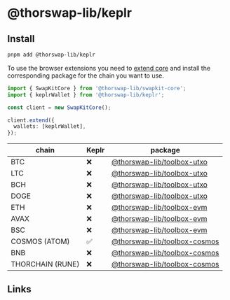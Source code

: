# @thorswap-lib/keplr

## Install

```bash
pnpm add @thorswap-lib/keplr
```

To use the browser extensions you need to [extend core](packages/swapkit/swapkit-core#swapkitcore-api) and install the corresponding package for the chain you want to use.

```ts
import { SwapKitCore } from '@thorswap-lib/swapkit-core';
import { keplrWallet } from '@thorswap-lib/keplr';

const client = new SwapKitCore();

client.extend({
  wallets: [keplrWallet],
});
```

| chain            | Keplr | package                                                                                    |
| ---------------- | ----- | ------------------------------------------------------------------------------------------ |
| BTC              | ❌    | [@thorswap-lib/toolbox-utxo](../toolboxes/toolbox-utxo/README.md)                          |
| LTC              | ❌    | [@thorswap-lib/toolbox-utxo](../toolboxes/toolbox-utxo/README.md)                          |
| BCH              | ❌    | [@thorswap-lib/toolbox-utxo](../toolboxes/toolbox-utxo/README.md)                          |
| DOGE             | ❌    | [@thorswap-lib/toolbox-utxo](../toolboxes/toolbox-utxo/README.md)                          |
| ETH              | ❌    | [@thorswap-lib/toolbox-evm](../toolboxes/toolbox-evm/README.md)                            |
| AVAX             | ❌    | [@thorswap-lib/toolbox-evm](../toolboxes/toolbox-evm/README.md)                            |
| BSC              | ❌    | [@thorswap-lib/toolbox-evm](../toolboxes/toolbox-evm/README.md)                            |
| COSMOS (ATOM)    | ✅    | [@thorswap-lib/toolbox-cosmos](../toolboxes/toolbox-cosmos/README.md)                      |
| BNB              | ❌    | [@thorswap-lib/toolbox-cosmos](../toolboxes/toolbox-cosmos/README.md)                      |
| THORCHAIN (RUNE) | ❌    | [@thorswap-lib/toolbox-cosmos](../toolboxes/toolbox-cosmos/README.md) |

## Links
